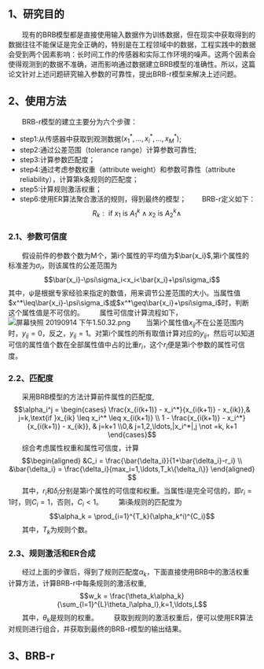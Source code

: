 ## 1、研究目的
&emsp;&emsp;现有的BRB模型都是直接使用输入数据作为训练数据，但在现实中获取得到的数据往往不能保证是完全正确的，特别是在工程领域中的数据，工程实践中的数据会受到两个因素影响：长时间工作的传感器和实际工作环境的噪声。这两个因素会使得观测到的数据不准确，进而影响通过数据建立BRB模型的准确性。所以，这篇论文针对上述问题研究输入参数的可靠性，提出BRB-r模型来解决上述问题。
## 2、使用方法
&emsp;&emsp;BRB-r模型的建立主要分为六个步骤：
- step1:从传感器中获取到观测数据$(x_1^*,\ldots,x_i^*,\ldots,x_M^*)$;
- step2:通过公差范围（tolerance range）计算参数可靠性;
- step3:计算参数匹配度；
- step4:通过考虑参数权重（attribute weight）和参数可靠性（attribute reliability），计算第k条规则的匹配度；
- step5:计算规则激活权重；
- step6:使用ER算法聚合激活的规则，得到最终的模型；
&emsp;&emsp;BRB-r定义如下：
$$
R_k:\text{ if } x_1 \text{ is } A_1^k \wedge x_2 \text{ is } A_2^k \wedge \
$$

### 2.1、参数可信度
&emsp;&emsp;假设前件的参数个数为M个，第i个属性的平均值为$\bar{x_i}$,第i个属性的标准差为$\sigma_i$，则该属性的公差范围为
$$\bar{x_i}-\psi\sigma_i<x_i<\bar{x_i}+\psi\sigma_i$$
其中，$\psi$是根据专家经验来指定的数值，用来调节公差范围的大小。当属性值$x^*\leq\bar{x_i}-\psi\sigma_i$或$x^*\geq\bar{x_i}+\psi\sigma_i$时，判断这个属性值是不可信的。
&emsp;&emsp;属性可信度计算流程如下，
![屏幕快照 20190914 下午1.50.32.png](0)
&emsp;&emsp;当第i个属性值$x_{ij}$不在公差范围内时，$y_{ij}=0$，反之，$y_{ij}=1$。对第i个属性的所有取值计算对应的$y_{ij}$，然后可以知道可信的属性值个数在全部属性值中占的比重$r_i$，这个$r_i$便是第i个参数的属性可信度。
### 2.2、匹配度
&emsp;&emsp;采用BRB模型的方法计算前件属性的匹配度,
$$\alpha_i^j = \begin{cases} \frac{x_{i(k+1)} - x_i^*}{x_{i(k+1)} - x_{ik}},& j=k,\text{if }x_{ik} \leq x_i^* \leq x_{i(k+1)} \\ 1 - \frac{x_{i(k+1)} - x_i^*}{x_{i(k+1)} - x_{ik}}, & j=k+1 \\0,& j=1,2,\ldots,|x_i^*|,j \not =k, k+1 \end{cases}$$
&emsp;&emsp;综合考虑属性权重和属性可信度，计算
$$\begin{aligned}
&C_i = \frac{\bar{\delta_i}}{1+\bar{\delta_i}-r_i} \\
&\bar{\delta_i} = \frac{\delta_i}{max_i=1,\ldots,T_k\{\delta_i\}}
\end{aligned}
$$
&emsp;&emsp;其中，$r_i$和$\delta_i$分别是第i个属性的可信度和权重。当属性i是完全可信的，即$r_i = 1$时，则$C_i=1$，否则，$C_i < 1$。
&emsp;&emsp;第i条规则的匹配度为
$$\alpha_k = \prod_{i=1}^{T_k}(\alpha_k^i)^{C_i}$$
&emsp;&emsp;其中，$T_k$为规则个数。
### 2.3、规则激活和ER合成
&emsp;&emsp;经过上面的步骤后，得到了规则匹配度$\alpha_k$，下面直接使用BRB中的激活权重计算方法，计算BRB-r中每条规则的激活权重,
$$w_k = \frac{\theta_k\alpha_k}{\sum_{l=1}^{L}\theta_l\alpha_l},k=1,\ldots,L$$
&emsp;&emsp;其中，$\theta_k$是规则的权重。
&emsp;&emsp;获取到规则的激活权重后，便可以使用ER算法对规则进行组合，并获取到最终的BRB-r模型的输出结果。
## 3、BRB-r

